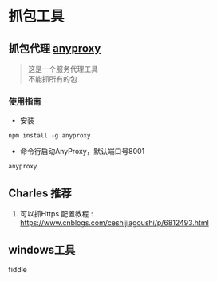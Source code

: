 # 抓包工具

## 抓包代理 [anyproxy](http://anyproxy.io/cn/)
>这是一个服务代理工具<br>
不能抓所有的包

### 使用指南
* 安装
```
npm install -g anyproxy
```

* 命令行启动AnyProxy，默认端口号8001
```
anyproxy
```

## Charles 推荐
1. 可以抓Https
配置教程 : https://www.cnblogs.com/ceshijiagoushi/p/6812493.html

## windows工具

fiddle
